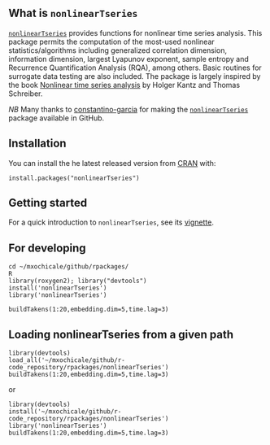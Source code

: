 ## What is `nonlinearTseries`
[`nonlinearTseries`](https://github.com/constantino-garcia/nonlinearTseries)
provides functions for nonlinear time series analysis. This package permits the computation of the most-used nonlinear statistics/algorithms including generalized correlation dimension, information dimension, largest Lyapunov exponent, sample entropy and Recurrence Quantification Analysis (RQA), among others. Basic routines for surrogate data testing are also included. The package is largely inspired by the book [Nonlinear time series analysis](https://www.amazon.com/Nonlinear-Time-Analysis-Holger-Kantz/dp/0521529026) by Holger Kantz and Thomas Schreiber.

*NB* Many thanks to [constantino-garcia](https://github.com/constantino-garcia/)
for making the [`nonlinearTseries`](https://github.com/constantino-garcia/nonlinearTseries)
package available in GitHub.

## Installation
You can install the he latest released version from
[CRAN](https://cran.r-project.org/web/packages/nonlinearTseries/index.html) with:

```
install.packages("nonlinearTseries")
```

## Getting started
For a quick introduction to `nonlinearTseries`, see its
[vignette](https://cran.r-project.org/web/packages/nonlinearTseries/vignettes/nonlinearTseries_quickstart.html).




## For developing

```
cd ~/mxochicale/github/rpackages/
R
library(roxygen2); library("devtools")
install('nonlinearTseries')
library('nonlinearTseries')
```

```
buildTakens(1:20,embedding.dim=5,time.lag=3)
```


## Loading nonlinearTseries from a given path

```
library(devtools)
load_all('~/mxochicale/github/r-code_repository/rpackages/nonlinearTseries')
buildTakens(1:20,embedding.dim=5,time.lag=3)
```

or
```
library(devtools)
install('~/mxochicale/github/r-code_repository/rpackages/nonlinearTseries')
library('nonlinearTseries')
buildTakens(1:20,embedding.dim=5,time.lag=3)
```
